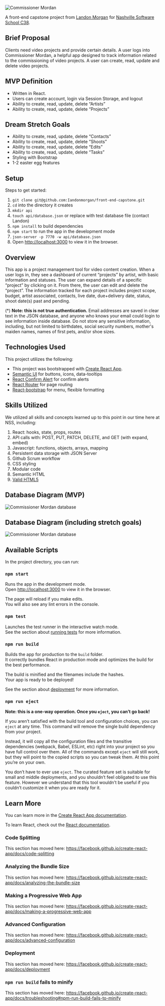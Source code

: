 ![Commissioner Mordan](./commissioner_mordan_header.png)

A front-end capstone project from [Landon Morgan](https://github.com/Iandonmorgan) for [Nashville Software School C38](https://github.com/nss-day-cohort-38).

## Brief Proposal

Clients need video projects and provide certain details. A user logs into Commissioner Mordan, a helpful app designed to track information related to the commissioning of video projects. A user can create, read, update and delete video projects.

## MVP Definition

* Written in React.
* Users can create account, login via Session Storage, and logout
* Ability to create, read, update, delete “Artists”
* Ability to create, read, update, delete “Projects”

## Dream Stretch Goals
* Ability to create, read, update, delete “Contacts”
* Ability to create, read, update, delete “Shoots”
* Ability to create, read, update, delete “Edits”
* Ability to create, read, update, delete “Tasks”
* Styling with Bootstrap
* 1-2 easter egg features


## Setup

Steps to get started:
1. `git clone git@github.com:Iandonmorgan/front-end-capstone.git`
1. `cd` into the directory it creates
1. `mkdir api`
1. `touch api/database.json` or replace with test database file (contact Landon)
1. `npm install` to build dependencies
1. `npm start` to run the app in the development mode
1. `json-server -p 7770 -w api/database.json`
1. Open [http://localhost:3000](http://localhost:3000) to view it in the browser.

## Overview

This app is a project management tool for video content creation. When a user logs in, they see a dashboard of current “projects” by artist, with basic information and statuses. The user can expand details of a specific “project” by clicking on it. From there, the user can edit and delete the “project”. The information tracked for each project includes project scope, budget, artist associated, contacts, live date, due+delivery date, status, shoot date(s) past and pending.

(*) **Note: this is not true authentication.** Email addresses are saved in clear text in the JSON database, and anyone who knows your email could login to see information inside database. Do not store any sensitive information, including, but not limited to birthdates, social security numbers, mother's maiden names, names of first pets, and/or shoe sizes.

## Technologies Used

This project utilizes the following:
* This project was bootstrapped with [Create React App](https://github.com/facebook/create-react-app).
* [Semantic UI](https://react.semantic-ui.com/) for buttons, icons, data-tooltips
* [React Confirm Alert](https://www.npmjs.com/package/react-confirm-alert) for confirm alerts
* [React Router](https://reacttraining.com/react-router/) for page routing
* [React-bootstrap](https://react-bootstrap.github.io/) for menu, flexible formatting

## Skills Utilized

We utilized all skills and concepts learned up to this point in our time here at NSS, including:

1. React: hooks, state, props, routes
1. API calls with: POST, PUT, PATCH, DELETE, and GET (with expand, embed)
1. Javascript: functions, objects, arrays, mapping
1. Persistent data storage with JSON Server
1. Github Scrum workflow
1. CSS styling
1. Modular code
1. Semantic HTML
1. [Valid HTML5](https://validator.w3.org/)

## Database Diagram (MVP)
![Commissioner Mordan database](./CommissionerMordan_mvp.png)

## Database Diagram (including stretch goals)
![Commissioner Mordan database](./CommissionerMordan.png)

## Available Scripts

In the project directory, you can run:

### `npm start`

Runs the app in the development mode.<br />
Open [http://localhost:3000](http://localhost:3000) to view it in the browser.

The page will reload if you make edits.<br />
You will also see any lint errors in the console.

### `npm test`

Launches the test runner in the interactive watch mode.<br />
See the section about [running tests](https://facebook.github.io/create-react-app/docs/running-tests) for more information.

### `npm run build`

Builds the app for production to the `build` folder.<br />
It correctly bundles React in production mode and optimizes the build for the best performance.

The build is minified and the filenames include the hashes.<br />
Your app is ready to be deployed!

See the section about [deployment](https://facebook.github.io/create-react-app/docs/deployment) for more information.

### `npm run eject`

**Note: this is a one-way operation. Once you `eject`, you can’t go back!**

If you aren’t satisfied with the build tool and configuration choices, you can `eject` at any time. This command will remove the single build dependency from your project.

Instead, it will copy all the configuration files and the transitive dependencies (webpack, Babel, ESLint, etc) right into your project so you have full control over them. All of the commands except `eject` will still work, but they will point to the copied scripts so you can tweak them. At this point you’re on your own.

You don’t have to ever use `eject`. The curated feature set is suitable for small and middle deployments, and you shouldn’t feel obligated to use this feature. However we understand that this tool wouldn’t be useful if you couldn’t customize it when you are ready for it.

## Learn More

You can learn more in the [Create React App documentation](https://facebook.github.io/create-react-app/docs/getting-started).

To learn React, check out the [React documentation](https://reactjs.org/).

### Code Splitting

This section has moved here: https://facebook.github.io/create-react-app/docs/code-splitting

### Analyzing the Bundle Size

This section has moved here: https://facebook.github.io/create-react-app/docs/analyzing-the-bundle-size

### Making a Progressive Web App

This section has moved here: https://facebook.github.io/create-react-app/docs/making-a-progressive-web-app

### Advanced Configuration

This section has moved here: https://facebook.github.io/create-react-app/docs/advanced-configuration

### Deployment

This section has moved here: https://facebook.github.io/create-react-app/docs/deployment

### `npm run build` fails to minify

This section has moved here: https://facebook.github.io/create-react-app/docs/troubleshooting#npm-run-build-fails-to-minify
